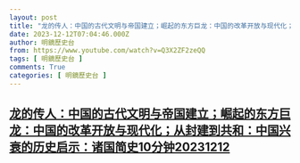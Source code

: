```yaml
---
layout: post
title: "龙的传人：中国的古代文明与帝国建立；崛起的东方巨龙：中国的改革开放与现代化；从封建到共和：中国兴衰的历史启示：诸国简史10分钟20231212"
date: 2023-12-12T07:04:46.000Z
author: 明鏡歷史台
from: https://www.youtube.com/watch?v=Q3X2ZF2zeQQ
tags: [ 明鏡歷史台 ]
comments: True
categories: [ 明鏡歷史台 ]
---
```

<!--1702364686000-->
[龙的传人：中国的古代文明与帝国建立；崛起的东方巨龙：中国的改革开放与现代化；从封建到共和：中国兴衰的历史启示：诸国简史10分钟20231212](https://www.youtube.com/watch?v=Q3X2ZF2zeQQ)
------

<div>

</div>
